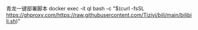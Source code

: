 青龙一键部署脚本
docker exec -it ql bash -c "$(curl -fsSL https://ghproxy.com/https://raw.githubusercontent.com/Tiziyi/bili/main/bilibili.sh)"
